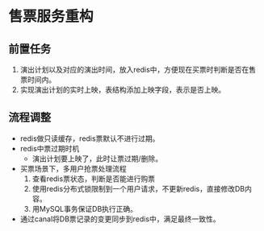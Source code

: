 # 售票服务重构
## 前置任务
1. 演出计划以及对应的演出时间，放入redis中，方便现在买票时判断是否在售票时间内。
2. 实现演出计划的实时上映，表结构添加上映字段，表示是否上映。

## 流程调整
   - redis做只读缓存，redis票默认不进行过期。
   - redis中票过期时机
     - 演出计划要上映了，此时让票过期/删除。
   - 买票场景下，多用户抢票处理流程
       1. 查看redis票状态，判断是否能进行购票
       2. 使用redis分布式锁限制到一个用户请求，不更新redis，直接修改DB内容。
       3. 用MySQL事务保证DB执行正确。
   - 通过canal将DB票记录的变更同步到redis中，满足最终一致性。
